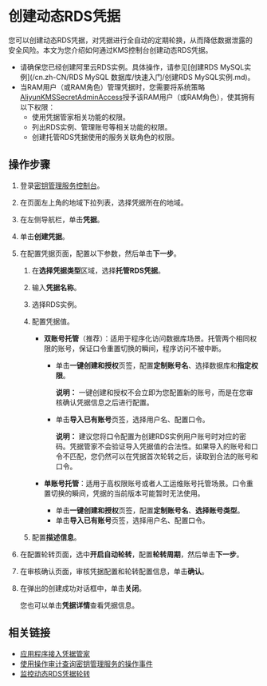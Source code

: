 # 创建动态RDS凭据

您可以创建动态RDS凭据，对凭据进行全自动的定期轮换，从而降低数据泄露的安全风险。本文为您介绍如何通过KMS控制台创建动态RDS凭据。

-   请确保您已经创建阿里云RDS实例。具体操作，请参见[创建RDS MySQL实例](/cn.zh-CN/RDS MySQL 数据库/快速入门/创建RDS MySQL实例.md)。
-   当RAM用户（或RAM角色）管理凭据时，您需要将系统策略[AliyunKMSSecretAdminAccess](https://ram.console.aliyun.com/policies/AliyunKMSSecretAdminAccess/System/content)授予该RAM用户（或RAM角色），使其拥有以下权限：
    -   使用凭据管家相关功能的权限。
    -   列出RDS实例、管理账号等相关功能的权限。
    -   创建托管RDS凭据使用的服务关联角色的权限。

## 操作步骤

1.  登录[密钥管理服务控制台](https://kms.console.aliyun.com)。

2.  在页面左上角的地域下拉列表，选择凭据所在的地域。

3.  在左侧导航栏，单击**凭据**。

4.  单击**创建凭据**。

5.  在配置凭据页面，配置以下参数，然后单击**下一步**。

    1.  在**选择凭据类型**区域，选择**托管RDS凭据**。

    2.  输入**凭据名称**。

    3.  选择RDS实例。

    4.  配置凭据值。

        -   **双账号托管**（推荐）：适用于程序化访问数据库场景。托管两个相同权限的账号，保证口令重置切换的瞬间，程序访问不被中断。
            -   单击**一键创建和授权**页签，配置**定制账号名**、选择数据库和**指定权限**。

                **说明：** 一键创建和授权不会立即为您配置新的账号，而是在您审核确认凭据信息之后进行配置。

            -   单击**导入已有账号**页签，选择用户名、配置口令。

                **说明：** 建议您将口令配置为创建RDS实例用户账号时对应的密码。凭据管家不会验证导入凭据值的合法性。如果导入的账号和口令不匹配，您仍然可以在凭据首次轮转之后，读取到合法的账号和口令。

        -   **单账号托管**：适用于高权限账号或者人工运维账号托管场景。口令重置切换的瞬间，凭据的当前版本可能暂时无法使用。
            -   单击**一键创建和授权**页签，配置**定制账号名**、**选择账号类型**。
            -   单击**导入已有账号**页签，选择用户名、配置口令。
    5.  配置**描述信息**。

6.  在配置轮转页面，选中**开启自动轮转**，配置**轮转周期**，然后单击**下一步**。

7.  在审核确认页面，审核凭据配置和轮转配置信息，单击**确认**。

8.  在弹出的创建成功对话框中，单击**关闭**。

    您也可以单击**凭据详情**查看凭据信息。


## 相关链接

-   [应用程序接入凭据管家](/cn.zh-CN/凭据管家/应用程序接入凭据管家.md)
-   [使用操作审计查询密钥管理服务的操作事件](/cn.zh-CN/访问控制与审计/使用操作审计查询密钥管理服务的操作事件.md)
-   [监控动态RDS凭据轮转]()

